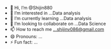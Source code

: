 - 👋 Hi, I’m @Shijin880
- 👀 I’m interested in ...Data analysis
- 🌱 I’m currently learning ...Data analysis
- 💞️ I’m looking to collaborate on ...Data Science
- 📫 How to reach me ...shijinv086@gmail.com
- 😄 Pronouns: ...
- ⚡ Fun fact: ...

<!---
Shijin880/Shijin880 is a ✨ special ✨ repository because its `README.md` (this file) appears on your GitHub profile.
You can click the Preview link to take a look at your changes.
--->
